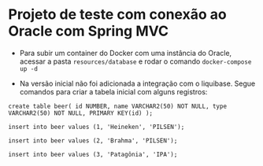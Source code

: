 # Projeto de teste com conexão ao Oracle com Spring MVC

- Para subir um container do Docker com uma instância do Oracle, acessar a pasta `resources/database` e rodar o comando `docker-compose up -d`

- Na versão inicial não foi adicionada a integração com o liquibase. Segue comandos para criar a tabela inicial com alguns registros:

``
create table beer(
    id NUMBER,
    name VARCHAR2(50) NOT NULL,
    type VARCHAR2(50) NOT NULL,
    PRIMARY KEY(id)
);
``

````
insert into beer values (1, 'Heineken', 'PILSEN');
 
insert into beer values (2, 'Brahma', 'PILSEN');

insert into beer values (3, 'Patagônia', 'IPA');
